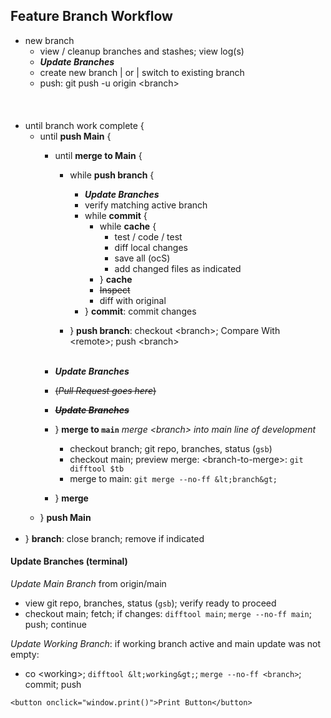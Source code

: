 ## Feature Branch Workflow

- new branch
  - view / cleanup branches and stashes; view log(s)
  - ***Update Branches***
  - create new branch | or | switch to existing branch
  - push: git push -u origin &lt;branch&gt;<br/><br/>
<br><br>
- until branch work complete {
  - until **push Main** {
    - until **merge to Main** {

      - while **push branch** {
        - ***Update Branches***
        - verify matching active branch
        - while **commit** {
          - while **cache** {
            - test / code / test
            - diff local changes
            - save all (ocS)
            - add changed files as indicated
          - } **cache**
          - ~~Inspect~~
          - diff with original
        - } **commit**: commit changes

      - } **push branch**: checkout &lt;branch&gt;; Compare With &lt;remote&gt;; push &lt;branch&gt;
<br/><br/>
    - ***Update Branches***
    - ~~(*Pull Request goes here*)~~
    - ~~***Update Branches***~~
    - } **merge to `main`** *merge &lt;branch&gt; into main line of development*
      - checkout branch; git repo, branches, status (`gsb`)
      - checkout main; preview merge: &lt;branch-to-merge&gt;: `git difftool $tb`
      - merge to main: `git merge --no-ff &lt;branch&gt;`
    - } **merge**
  - } **push Main**
<br/><br>
- } **branch**: close branch; remove if indicated

#### Update Branches (terminal)
*Update Main Branch* from origin/main
- view git repo, branches, status (`gsb`); verify ready to proceed
- checkout main; fetch; if changes: `difftool main`; `merge --no-ff main`; push; continue

*Update Working Branch*: if working branch active and main update was not empty:
- co &lt;working&gt;; `difftool &lt;working&gt;`; `merge --no-ff <branch>`; commit; push

```<button onclick="window.print()">Print Button</button>```
